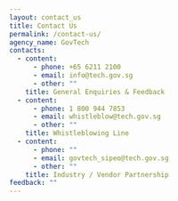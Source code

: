 ```yaml
---
layout: contact_us
title: Contact Us
permalink: /contact-us/
agency_name: GovTech
contacts:
  - content:
      - phone: +65 6211 2100
      - email: info@tech.gov.sg
      - other: ""
    title: General Enquiries & Feedback
  - content:
      - phone: 1 800 944 7853
      - email: whistleblow@tech.gov.sg
      - other: ""
    title: Whistleblowing Line
  - content:
      - phone: ""
      - email: govtech_sipeo@tech.gov.sg
      - other: ""
    title: Industry / Vendor Partnership
feedback: ""
---
```

